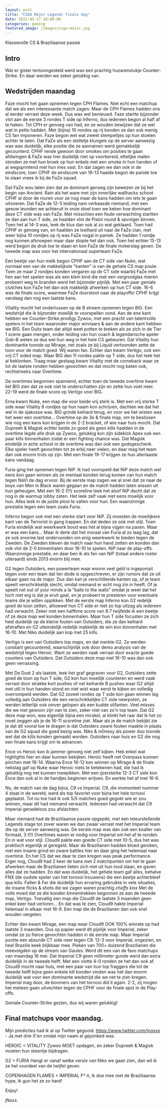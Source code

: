 ```yaml
---
layout: post
title: "CSGO Major Legends finale dag"
date: 2022-05-17 10:00:00
categories: gaming
featured_image: /images/csgo-major.jpg
---
```


Klassevolle CS & Braziliaanse passie

## Intro

Wat er gister tentoongesteld werd was een prachtig huzarenstukje Counter-Strike. En daar werden we zeker gelukkig van.

## Wedstrijden maandag

Faze mocht het gaan opnemen tegen CPH Flames. Niet echt een matchup dat we als een interessante match zagen. Maar de CPH Flames hadden ons al eerder verrast deze week. Dus was wel benieuwd. Faze startte bijzonder vlot aan de eerste 3 rondes T side op Inferno, dus iedereen begon al half af te haken. Tot CPH er genoeg van had, en ze wouden bewijzen dat ze wel wat in petto hadden. Met (bijna) 10 rondes op rij konden ze dan ook menig CS fan imponeren.
Faze begon wel wat zweet stempeltjes op hun stoelen achter te laten. Dat FaZe als een stelletje klungels op de server aanwezig was was duidelijk, elke positie die ze aannamen werd gemakkelijk gecounterd. CPHF rende gewoon door smokes om posities te gaan afdwingen & FaZe was hier duidelijk niet op voorbereid, ettelijke malen stonden ze met hun broek op hun enkels met een smoke in hun handen of al wegsprintend met hun mes vast. En dat zagen we dan ook in de eindscore, toen CPHF de eindscore van 16-13 haalde begon de paniek toe te slaan vrees ik bij de FaZe squad.

Dat FaZe wou laten zien dat ze dominant genoeg zijn bewezen ze bij het begin van Ancient. Rain als het ware met zijn innerlijke wallhacks schoot CPHF al door de muren voor ze nog maar de kans hadden om iets te gaan uitvoeren. Dat FaZe de 12-3 leiding nam verbaasde niemand, met een geeuw leunden we achteruit in onze stoel toen we keken hoe dominant deze CT side was van FaZe.
Met misschien een foute verwachting startten ze dan aan hun T side, ze haalden vlot de Pistol round & opvolger binnen. Toen het al 14-3 was, leek de klus dan ook al zo wat geklaard.
Toen had CPHF er genoeg van, en haalden ze loeihard uit naar de FaZe clan, met weer bijna 10 rondjes op rij was FaZe nogal in paniek. Ze hadden 1 rondje nog kunnen afsnoepen maar daar stopte het dan ook. Toen het echter 15-13 werd begon de druk toe te slaan en kon FaZe de finale mokerslag geven.
De tweede map was voor het internationaal superteam FaZe.

Een beetje van hun melk begon CPHF aan de CT side van Nuke, wat normaal een van de makkelijkste "kanten" is van de gehele CS map poule.
Toen ze maar 2 rondjes konden vergaren op de CT side waarbij FaZe met hen aan het spelen was als een klein kind die met een vergrootglas mieren probeert weg te branden werd het bijzonder pijnlijk. Met een paar geniale clutches kon FaZe het dan ook makkelijk afwerken op hun CT side. 16-6 was de finale score, waarmee FaZe doorstoot naar de playoffs! CPHF krijgt vandaag  dan nog een laatste kans.

Vitality mocht het ondertussen op de B stream opnemen tegen BIG. Een wedstrijd die ik bijzonder moeilijk te voorspellen vond. Aan de ene kant hebben we Counter-Strike prodigy Zywoo, met een pracht van talentvolle spelers in het team waaronder major winnaars & aan de andere kant hebben we BIG. Een Duits team dat altijd weet potten te breken als ze zich in de Tier 1 scene gaan mengen, onder leiding van hun coach & legendarische speler Gob-B weten ze dus wel hun weg in het hele CS gebeuren.
Dat Vitality hun dominantie toonde op Mirage, net zoals ze bij Liquid vertoonden zette de toon voor de match goed. Wij waren fan.
Echter dan kwam Vertigo, ook een vrij CT sided map. Waar BIG dan 11 rondes pakte op T side, dus het leek het al beklonken.
Traag maar gestaag kwam Vitality met de comeback waar ze tot de laatste ronden hebben gevochten en dat mocht nog baten ook, rechtstreeks naar Overtime.

De overtimes begonnen spannend, echter toen de tweede overtime kwam liet BIG zien dat ze ook niet te onderschatten zijn en zette hun voet neer.
22-19 werd de finale score op Vertigo voor BIG.

Erna kwam Nuke, een map die voor beide vrij sterk is. Met een vrij sterke T side waar Vitality 8 rondjes op hun naam kon schrijven, dachten we dat het wel in de sjakosse was. BIG grinde keihard terug, en voor we het wisten was het weer een overtime...
Overtime op de 3e & finale map, om te beslissen wie nog een kans kon krijgen in de 2-2 bracket, of wie naar huis mocht.
Dat Dupreeh & Magisk echter beide zo goed als geen kills haalden in de overtime legde alle druk op Zywoo, gelukkig kon zijn sidekick Apex ook een paar kills binnenhalen zodat er een fighting chance was.
Dat Magisk eindelijk in actie schoot in de overtime was dan ook een godsgeschenk. Elke speler heeft gevochten tot ze erbij neer vielen, en daar mag het team dan ook enorm trots op zijn.
Met een finale 19-17 krijgen ze hun allerlaaste kans vandaag.

Furia ging het opnemen tegen NiP. Ik had voorspeld dat NiP deze match wel eens kon gaan winnen als ze mentaal konden terug komen van hun match tegen NaVi de dag ervoor.
Bij de eerste map zagen we al snel dat ze naar de boys van Men in Black waren gegaan en de match hadden laten wissen uit hun geheugen.
Met een 16-2 (!!!) scoreline leek het alsof NiP dacht dat ze nog in de warmup lobby zaten. Het leek zelf vaak niet eens moeilijk voor hun. Alles leek in de juiste plooi te vallen voor hun. Een waanzinnige prestatie tegen een team zoals Furia.

Inferno begon ook met een sterke start voor NiP. Zij moesten de moeilijkere kant van de Terrorist in gang trappen. En dat deden ze ook met stijl. Toen Furia eindelijk wat weerkwerk bood was het al bijna vijgen na pasen. Maar er was een kans... Maar ik denk dat het moraal van Furia al zo laag lag, dat ze ook enorme last ondervonden om enig weerkwerk te bieden tegen de Zweden.
De Zweden bleven de match naar hun hand zetten en konden dan ook vlot de 2-0 binnenhalen door 16-10 te spelen.
NiP naar de play-offs. Waanzinnige prestatie, en daar ben ik als fan van NiP (totaal andere roster uiteraard) sinds 2013 enorm blij mee.

G2 tegen Outsiders, een powerteam waar enorm veel geld is ingepompt tegen over een team dat ten dode is opgeschreven, er zijn rumors dat ze uit elkaar gaan na de major. Dus dan kan je verschillende kanten op, of je team speelt verschrikkelijk slecht, omdat niemand er echt nog zin in heeft. Of je speelt net out of your minds a la "balls to the walls" omdat je weet dat het toch niet erg is dat je eruit gaat, en je probeert te presteren voor eventuele teams die je willen oppikken.
Met de eerste map Inferno kon G2 redelijk goed de toon zetten, alhoewel hun CT side er niet zo top uitzag als iedereen had verwacht. Zeker met een halftime score van 8:7 twijfelde ik een beetje of ze deze map wel konden binnenhalen. Maar hun T side focusten ze zich heel duidelijk op de kleine fouten van Outsiders, die ze dan keihard afstraften en G2 uiteindelijk redelijk makkelijk de win kon binnenhalen met 16-10. Met Niko duidelijk aan kop met 25 kills.

Vertigo is een van Outsiders top maps, en dat merkte G2. Ze werden constant gecountered, waarschijnlijk ook door demo analysis van de wedstrijd tegen Heroic. Want ze werden vaak verrast door exacte goede counters van Outsiders.
Dat Outsiders deze map met 16-10 was dan ook geen verrassing.

Met De Dust 2 als laatste, leek het graf gegraven voor G2, Outsiders zette goed de toon op hun T side, G2 kon hun moeilijk counteren en werd vaak verrast door strakke kort pushes of net keiharde B pushes waar G2 altijd met util in hun handen stond en niet wist waar eerst te kijken en volledig overrompeld werden.
Dat G2 zoveel rondes op T side kon gaan winnen lag volledig aan Outsiders die een verschrikkelijke CT side neerpoten, ze werden letterlijk ook omver gelopen als een kudde olifanten. Veel misses die we niet gewoon zijn van te zien, zeker niet van zo'n top team.
Dat G2 deze map won, was eigenlijk bijna een mirakel, al klinkt het raar dat ik het zo moet zeggen als je de 16-11 scoreline ziet. Maar als je de match bekijkt zie je dat dit vooral toe te dragen is dat Outsiders zware fouten maakte in plaats van de G2 squad die goed bezig was.
Niko & m0nesy als power duo toonde wel dat de kills konden gemaakt worden.
Outsiders naar huis en G2 die nog een finale kans krijgt om te advancen.

Ence vs Heroic kon ik jammer genoeg niet zelf kijken.
Heb enkel wat highlights hier en daar kunnen bekijken.
Heroic heeft net Overpass kunnen pinchen met 16-14. Waarna Ence 16-12 kon winnen op Mirage & de finale nekslag gaf op Nuke waar Heroic niets te betekenen had, die had ik gelukkig nog net kunnen meepikken. Met een ijzersterke 12-3 CT side kon Ence dan ook al in de handjes beginnen wrijven. En werkte het af met 16-6.

Nu, de match van de dag bijna, C9 vs Imperial. C9, die momenteel nummer 4 staat in de wereld, werd als top favoriet voor bijna het hele tornooi geplaatst.
Tot nu toe had ik ook 5/5 matches goed gegokt wie er zou winnen, maar dit had niemand verwacht. Iedereen had verwacht dat C9 Imperial genadeloos zou afslachten.

Maar niemand had de Braziliaanse passie opgepikt, met een teleurstellende Legends stage tot zover waren we dan zwaar verrast met het Imperial team die op de server aanwezig was.
De eerste map was dan ook een knaller van formaat, 3 (!!) Overtimes waren er nodig voor Imperial om het af te ronden. En in wat voor stijl.
Cloud9 pakte een goede CT side met 10-5, dus het was praktisch eigenlijk al geregeld. Maar de Brazilianen hadden bloed geroken, met een insane grind en zware battles hier en daar ging het helemaal naar overtime. En het CS dat we daar te zien kregen was peak performance.
Erger nog, Cloud9 had 2 keer de kans met 2 matchpunten om het te gaan afwerken maar de Brazilianen lieten zich niet uit hun lood slaan, en gaven alles dat ze hadden. En dat was duidelijk, het gehele team gaf alles, behalve FNX (de oudste speler van het tornooi trouwens) die een beetje achterbleef qua kills.
Fallen & Fer die duidelijk hun ervaring gebruikte in vele situaties, de insane flicks & shots die we zagen waren prachtig *cheffs kiss*
Met de volle moed dat ze die konden binnentrekken begonnen ze aan de tweede map, Vertigo.
Toevallig een map die Cloud9 de laatste 3 maanden geen enkel keer had verloren...
En dat was te zien, Cloud9 hakte Imperial helemaal in elkaar met 16-9. Een map die de Brazilianen dan ook snel wouden vergeten.

Echter dan kwam Mirage, een map waar Cloud9 OOK 100% winrate op had laatste 3 maanden. Dus op papier werd dit pijnlijk voor Imperial, zeker omdat ze zo fierce gevochten hadden in de eerste map.
Maar Imperial pootte een absurde CT side neer tegen C9. 12-3 voor Imperial, ongezien, en heel Brazilie keek blijkbaar mee. Pieken van 700+ duizend Brazilianen die meevolgden op de stream van Gaules. Werd dit een van de favo matchups van maandag 16 mei.
Dat Imperial C9 geen millimeter gunde werd dan extra duidelijk in de tweede helft. Met een vlotte 4-0 ronden ze het dan ook af.
Cloud9 mocht naar huis, met een paar van hun top fraggers die tot de tweede helft bijna geen enkele kill konden vinden was het dan enorm duidelijk wat voor een dominante wedstrijd die we net te zien kregen.
Imperial mag door, de boomers van het tornooi did it again. 2-2, zij mogen het meteen gaan uitvechten tegen de CPHF voor de finale spot in de Play-offs.

Geniale Counter-Strike gezien, dus wij waren gelukkig!  

## Final matchups voor maandag.

Mijn predicties had ik al op Twitter gegooid. <https://www.twitter.com/jnoxxx> - Ja met drie X'en omdat mijn naam al gejoinked was.

HEROIC < VITALITY
Zywoo MOET opdagen, en zeker Dupreeh & Magisk moeten hun steentje bijdragen.

G2 > FURIA
Hangt er vanaf welke versie van Niko we gaan zien, dan wil ik ze het voordeel van de twijfel geven.

COPENHAGEN FLAMES < IMPERIAL
F* it, ik doe mee met de Braziliaanse hype, ik gun het ze zo hard!

Enjoy!


jNoxx.
